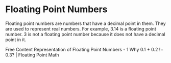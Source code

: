 # Floating Point Numbers

Floating point numbers are numbers that have a decimal point in them. They are used to represent real numbers. For example, 3.14 is a floating point number. 3 is not a floating point number because it does not have a decimal point in it.

<ResourceGroupTitle>Free Content</ResourceGroupTitle>
<BadgeLink colorScheme='red' badgeText='Watch' href='https://www.youtube.com/watch?v=ji3SfClm8TU'>Representation of Floating Point Numbers - 1</BadgeLink>
<BadgeLink colorScheme='red' badgeText='Watch' href='https://www.youtube.com/watch?v=RIiq4tTt6rI'>Why 0.1 + 0.2 != 0.3? | Floating Point Math</BadgeLink>
